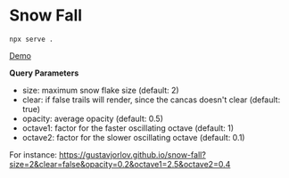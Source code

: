 # Snow Fall

`npx serve .`

[Demo](https://gustavjorlov.github.io/snow-fall)

**Query Parameters**

- size: maximum snow flake size (default: 2)
- clear: if false trails will render, since the cancas doesn't clear (default: true)
- opacity: average opacity (default: 0.5)
- octave1: factor for the faster oscillating octave (default: 1)
- octave2: factor for the slower oscillating octave (default: 0.1)

For instance: https://gustavjorlov.github.io/snow-fall?size=2&clear=false&opacity=0.2&octave1=2.5&octave2=0.4
